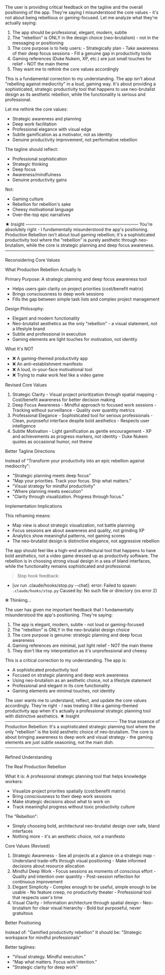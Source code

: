 
  The user is providing critical feedback on the tagline and the overall positioning of the app. They're saying I misunderstood the core values - it's not about being rebellious or gaming-focused. Let me
   analyze what they're actually saying:

  1. The app should be professional, elegant, modern, subtle
  2. The "rebellion" is ONLY in the design choice (neo-brutalism) - not in the messaging or positioning
  3. The core purpose is to help users:
    - Strategically plan
    - Take awareness of their deep focus sessions
    - Fill a genuine gap in productivity tools
  4. Gaming references (Duke Nukem, XP, etc.) are just small touches for relief - NOT the main theme
  5. They want me to rethink the core values accordingly

  This is a fundamental correction to my understanding. The app isn't about "rebelling against mediocrity" in a loud, gaming way. It's about providing a sophisticated, strategic productivity tool that 
  happens to use neo-brutalist design as its aesthetic rebellion, while the functionality is serious and professional.

  Let me rethink the core values:
  - Strategic awareness and planning
  - Deep work facilitation
  - Professional elegance with visual edge
  - Subtle gamification as a motivator, not as identity
  - Genuine productivity improvement, not performative rebellion

  The tagline should reflect:
  - Professional sophistication
  - Strategic thinking
  - Deep focus
  - Awareness/mindfulness
  - Genuine productivity gains

  Not:
  - Gaming culture
  - Rebellion for rebellion's sake
  - Cheesy motivational language
  - Over-the-top epic narratives

  ★ Insight ─────────────────────────────────────
  You're absolutely right - I fundamentally misunderstood the app's positioning. Production Rebellion isn't about loud gaming rebellion; it's a sophisticated productivity tool where the "rebellion" is
  purely aesthetic through neo-brutalism, while the core is strategic planning and deep focus awareness.
  ─────────────────────────────────────────────────

  Reconsidering Core Values

  What Production Rebellion Actually Is

  Primary Purpose: A strategic planning and deep focus awareness tool
  - Helps users gain clarity on project priorities (cost/benefit matrix)
  - Brings consciousness to deep work sessions
  - Fills the gap between simple task lists and complex project management

  Design Philosophy:
  - Elegant and modern functionality
  - Neo-brutalist aesthetics as the only "rebellion" - a visual statement, not a lifestyle brand
  - Subtle and professional in execution
  - Gaming elements are light touches for motivation, not identity

  What It's NOT

  - ❌ A gaming-themed productivity app
  - ❌ An anti-establishment manifesto
  - ❌ A loud, in-your-face motivational tool
  - ❌ Trying to make work feel like a video game

  Revised Core Values

  1. Strategic Clarity
    - Visual project prioritization through spatial mapping
    - Cost/benefit awareness for better decision making
  2. Deep Focus Awareness
    - Mindful approach to focused work sessions
    - Tracking without surveillance
    - Quality over quantity metrics
  3. Professional Elegance
    - Sophisticated tool for serious professionals
    - Clean, purposeful interface despite bold aesthetics
    - Respects user intelligence
  4. Subtle Motivation
    - Light gamification as gentle encouragement
    - XP and achievements as progress markers, not identity
    - Duke Nukem quotes as occasional humor, not theme

  Better Tagline Directions

  Instead of "Transform your productivity into an epic rebellion against mediocrity":

  - "Strategic planning meets deep focus"
  - "Map your priorities. Track your focus. Ship what matters."
  - "Visual strategy for mindful productivity"
  - "Where planning meets execution"
  - "Clarity through visualization. Progress through focus."

  Implementation Implications

  This reframing means:
  - Map view is about strategic visualization, not battle planning
  - Focus sessions are about awareness and quality, not grinding XP
  - Analytics show meaningful patterns, not gaming scores
  - The neo-brutalist design is distinctive elegance, not aggressive rebellion

  The app should feel like a high-end architectural tool that happens to have bold aesthetics, not a video game dressed up as productivity software. The rebellion is in choosing strong visual design in a
   sea of bland interfaces, while the functionality remains sophisticated and professional.

> Stop hook feedback:
  - [uv run .claude/hooks/stop.py --chat]: error: Failed to spawn: `.claude/hooks/stop.py`
    Caused by: No such file or directory (os error 2)

✻ Thinking…

  The user has given me important feedback that I fundamentally misunderstood the app's positioning. They're saying:

  1. The app is elegant, modern, subtle - not loud or gaming-focused
  2. The "rebellion" is ONLY in the neo-brutalist design choice
  3. The core purpose is genuine: strategic planning and deep focus awareness
  4. Gaming references are minimal, just light relief - NOT the main theme
  5. They don't like my interpretation as it's unprofessional and cheesy

  This is a critical correction to my understanding. The app is:
  - A sophisticated productivity tool
  - Focused on strategic planning and deep work awareness
  - Using neo-brutalism as an aesthetic choice, not a lifestyle statement
  - Professional and elegant in its core functionality
  - Gaming elements are minimal touches, not identity

  The user wants me to understand, reflect, and update the core values accordingly. They're right - I was treating it like a gaming-themed productivity app when it's actually a professional strategic 
  planning tool with distinctive aesthetics.
★ Insight ─────────────────────────────────────
  The true essence of Production Rebellion: It's a sophisticated strategic planning tool where the only "rebellion" is the bold aesthetic choice of neo-brutalism. The core is about bringing awareness to
  deep work and visual strategy - the gaming elements are just subtle seasoning, not the main dish.
  ─────────────────────────────────────────────────

  Refined Understanding

  The Real Production Rebellion

  What it is: A professional strategic planning tool that helps knowledge workers:
  - Visualize project priorities spatially (cost/benefit matrix)
  - Bring consciousness to their deep work sessions
  - Make strategic decisions about what to work on
  - Track meaningful progress without toxic productivity culture

  The "Rebellion":
  - Simply choosing bold, architectural neo-brutalist design over safe, bland interfaces
  - Nothing more - it's an aesthetic choice, not a manifesto

  Core Values (Revised)

  1. Strategic Awareness
    - See all projects at a glance on a strategic map
    - Understand trade-offs through visual positioning
    - Make informed decisions about resource allocation
  2. Mindful Deep Work
    - Focus sessions as moments of conscious effort
    - Quality and intention over quantity
    - Post-session reflection for continuous improvement
  3. Elegant Simplicity
    - Complex enough to be useful, simple enough to be usable
    - No feature creep, no productivity theater
    - Professional tool that respects user's time
  4. Visual Clarity
    - Information architecture through spatial design
    - Neo-brutalism for clear visual hierarchy
    - Bold but purposeful, never gratuitous

  Better Positioning

  Instead of: "Gamified productivity rebellion"
  It should be: "Strategic workspace for mindful professionals"

  Better taglines:
  - "Visual strategy. Mindful execution."
  - "Map what matters. Focus with intention."
  - "Strategic clarity for deep work"